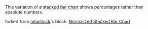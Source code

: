 This variation of a [stacked bar chart](/mbostock/3886208) shows percentages rather than absolute numbers.


forked from <a href='http://bl.ocks.org/mbostock/'>mbostock</a>'s block: <a href='http://bl.ocks.org/mbostock/3886394'>Normalized Stacked Bar Chart</a>